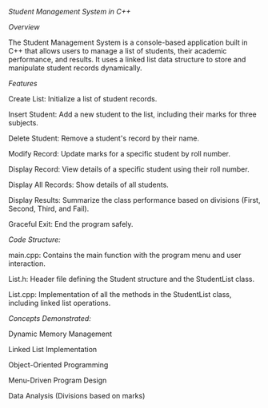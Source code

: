 *Student Management System in C++*

*Overview*

The Student Management System is a console-based application built in C++ that allows users to manage a list of students, their academic performance, and results. It uses a linked list data structure to store and manipulate student records dynamically.

*Features*

Create List: Initialize a list of student records.

Insert Student: Add a new student to the list, including their marks for three subjects.

Delete Student: Remove a student's record by their name.

Modify Record: Update marks for a specific student by roll number.

Display Record: View details of a specific student using their roll number.

Display All Records: Show details of all students.

Display Results: Summarize the class performance based on divisions (First, Second, Third, and Fail).

Graceful Exit: End the program safely.

*Code Structure:*

main.cpp: Contains the main function with the program menu and user interaction.

List.h: Header file defining the Student structure and the StudentList class.

List.cpp: Implementation of all the methods in the StudentList class, including linked list operations.

*Concepts Demonstrated:*

Dynamic Memory Management

Linked List Implementation

Object-Oriented Programming

Menu-Driven Program Design

Data Analysis (Divisions based on marks)

